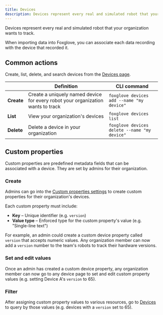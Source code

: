 ```yaml
---
title: Devices
description: Devices represent every real and simulated robot that your organization wants to track.
---
```


Devices represent every real and simulated robot that your organization wants to track.

When importing data into Foxglove, you can associate each data recording with the device that recorded it.

## Common actions

Create, list, delete, and search devices from the [Devices page](https://console.foxglove.dev/devices).

|            | Definition                                                                      | CLI command                                  |
| ---------- | ------------------------------------------------------------------------------- | -------------------------------------------- |
| **Create** | Create a uniquely named device for every robot your organization wants to track | `foxglove devices add --name "my device"`    |
| **List**   | View your organization's devices                                                | `foxglove devices list`                      |
| **Delete** | Delete a device in your organization                                            | `foxglove devices delete --name "my device"` |

## Custom properties

Custom properties are predefined metadata fields that can be associated with a device. They are set by admins for their organization.

### Create

Admins can go into the [Custom properties settings](https://console.foxglove.dev/settings/custom-properties) to create custom properties for their organization's devices.

Each custom property must include:

- **Key** – Unique identifier (e.g. `version`)
- **Value type** – Enforced type for the custom property's value (e.g. "Single-line text")

For example, an admin could create a custom device property called `version` that accepts numeric values. Any organization member can now add a `version` number to the team's robots to track their hardware versions.

### Set and edit values

Once an admin has created a custom device property, any organization member can now go to any device page to set and edit custom property values (e.g. setting Device A's `version` to 65).

### Filter

After assigning custom property values to various resources, go to [Devices](https://console.foxglove.dev/devices) to query by those values (e.g. devices with a `version` set to 65).
